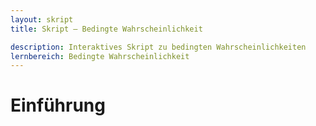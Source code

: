 ```yaml
---
layout: skript
title: Skript – Bedingte Wahrscheinlichkeit

description: Interaktives Skript zu bedingten Wahrscheinlichkeiten
lernbereich: Bedingte Wahrscheinlichkeit
---
```


# Einführung